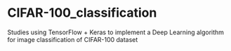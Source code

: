 # CIFAR-100_classification
Studies using TensorFlow + Keras to implement a Deep Learning algorithm for image classification of CIFAR-100 dataset
